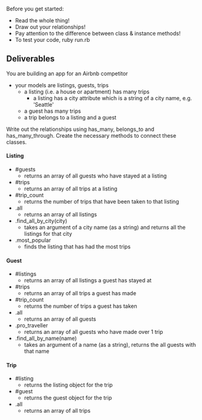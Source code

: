 Before you get started:
- Read the whole thing!
- Draw out your relationships!
- Pay attention to the difference between class & instance methods!
- To test your code, ruby run.rb

## Deliverables

You are building an app for an Airbnb competitor
- your models are listings, guests, trips
  - a listing (i.e. a house or apartment) has many trips
    - a listing has a city attribute which is a string of a city name, e.g. 'Seattle'
  - a guest has many trips
  - a trip belongs to a listing and a guest

Write out the relationships using has_many, belongs_to and has_many_through. Create the necessary methods to connect these classes.

#### Listing
- #guests
  - returns an array of all guests who have stayed at a listing
- #trips
  - returns an array of all trips at a listing
- #trip_count
  - returns the number of trips that have been taken to that listing
- .all
  - returns an array of all listings
- .find_all_by_city(city)
  - takes an argument of a city name (as a string) and returns all the listings for that city
- .most_popular
  - finds the listing that has had the most trips

#### Guest
- #listings
  - returns an array of all listings a guest has stayed at
- #trips
  - returns an array of all trips a guest has made
- #trip_count
  - returns the number of trips a guest has taken
- .all
  - returns an array of all guests
- .pro_traveller
  - returns an array of all guests who have made over 1 trip
- .find_all_by_name(name)
  - takes an argument of a name (as a string), returns the all guests with that name

#### Trip
- #listing
  - returns the listing object for the trip
- #guest
  - returns the guest object for the trip
- .all
  - returns an array of all trips
